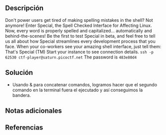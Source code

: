 ## Descripción
Don't power users get tired of making spelling mistakes in the shell? Not anymore! Enter Special, the Spell Checked Interface for Affecting Linux. Now, every word is properly spelled and capitalized... automatically and behind-the-scenes! Be the first to test Special in beta, and feel free to tell us all about how Special streamlines every development process that you face. When your co-workers see your amazing shell interface, just tell them: That's Special (TM) Start your instance to see connection details. `ssh -p 62530 ctf-player@saturn.picoctf.net` The password is `483e80d4`
## Solución
- Usando & para concatenar comandos, logramos hacer que el segundo comando en la terminal fuera el ejecutado y así conseguimos la bandera.
## Notas adicionales
## Referencias